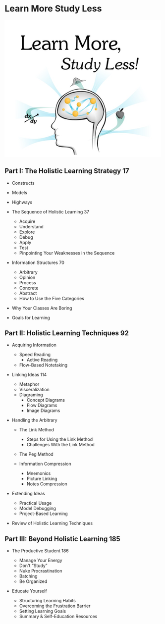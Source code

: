 # Learn More Study Less

![](../.img/LearnMoreStudyLessCover.png)

## Part I: The Holistic Learning Strategy 17

* Constructs
* Models
* Highways
* The Sequence of Holistic Learning 37
	* Acquire
	* Understand
	* Explore
	* Debug
	* Apply
	* Test
	* Pinpointing Your Weaknesses in the Sequence

* Information Structures 70

	* Arbitrary
	* Opinion
	* Process
	* Concrete
	* Abstract
	* How to Use the Five Categories

* Why Your Classes Are Boring
* Goals for Learning


## Part II: Holistic Learning Techniques 92

* Acquiring Information
	* Speed Reading
		* Active Reading
	* Flow-Based Notetaking
* Linking Ideas 114
	* Metaphor
	* Visceralization
	* Diagraming
		* Concept Diagrams
		* Flow Diagrams
		* Image Diagrams



* Handling the Arbitrary
	* The Link Method
		* Steps for Using the Link Method
		* Challenges With the Link Method
	* The Peg Method

	* Information Compression
		* Mnemonics
		* Picture Linking
		* Notes Compression



* Extending Ideas
	* Practical Usage
	* Model Debugging
	* Project-Based Learning
* Review of Holistic Learning Techniques




## Part III: Beyond Holistic Learning 185


* The Productive Student 186
	* Manage Your Energy
	* Don't “Study”
	* Nuke Procrastination
	* Batching
	* Be Organized

* Educate Yourself
	* Structuring Learning Habits
	* Overcoming the Frustration Barrier
	* Setting Learning Goals
	* Summary & Self-Education Resources

